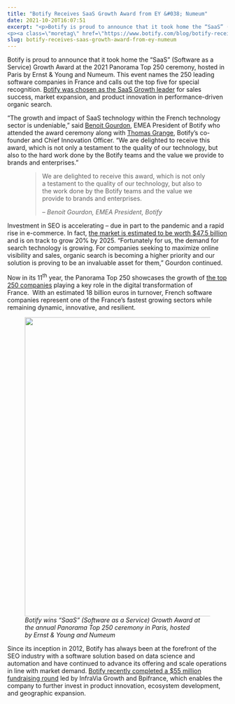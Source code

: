 ```yaml
---
title: "Botify Receives SaaS Growth Award from EY &#038; Numeum"
date: 2021-10-20T16:07:51
excerpt: "<p>Botify is proud to announce that it took home the “SaaS” (Software as a Service) Growth Award at the 2021 Panorama Top 250 ceremony, hosted in Paris by Ernst &amp; Young and Numeum. This event names the 250 leading software companies in France and calls out the top five for special recognition. Botify was chosen&hellip; </p>
<p><a class=\"moretag\" href=\"https://www.botify.com/blog/botify-receives-saas-growth-award-from-ey-numeum\">Read the full article</a></p>"
slug: botify-receives-saas-growth-award-from-ey-numeum
---
```



<p id="Botify-Receives-SaaS-Growth-Award">Botify is proud to announce that it took home the “SaaS” (Software as a Service) Growth Award at the 2021 Panorama Top 250 ceremony, hosted in Paris by Ernst &amp; Young and Numeum. This event names the 250 leading software companies in France and calls out the top five for special recognition. <a target="_blank" href="https://youtu.be/xwuWQmghZvQ?t=188" rel="noreferrer noopener">Botify was chosen as the SaaS Growth leader</a> for sales success, market expansion, and product innovation in performance-driven organic search.</p>



<p>“The growth and impact of SaaS technology within the French technology sector is undeniable,” said <a href="https://www.linkedin.com/in/benoit-gourdon-223136/" target="_blank" rel="noreferrer noopener">Benoit Gourdon</a>, EMEA President of&nbsp;Botify&nbsp;who attended the award ceremony along with <a href="https://www.linkedin.com/in/thomasgrange/" target="_blank" rel="noreferrer noopener">Thomas Grange</a>, Botify&#8217;s co-founder and Chief Innovation Officer.&nbsp;“We&nbsp;are delighted to receive this award, which is not only a testament to the quality of our technology, but also to the hard work done by the Botify teams and the value we provide to brands and enterprises.&#8221;</p>



<figure class="wp-block-pullquote"><blockquote><p>We&nbsp;are delighted to receive this award, which is not only a testament to the quality of our technology, but also to the work done by the Botify teams and the value we provide to brands and enterprises.</p><cite>&#8211; Benoit Gourdon, EMEA President, Botify</cite></blockquote></figure>



<p>Investment in&nbsp;SEO is accelerating &#8211; due in part to the pandemic and a rapid rise in e-commerce. In fact, <a href="https://www.globenewswire.com/news-release/2021/09/07/2292726/28124/en/Agencies-SEO-Services-Global-Market-Report-2021-with-Long-term-Forecast-to-2025-2030.html" target="_blank" rel="noreferrer noopener">the market is estimated to be worth $47.5 billion</a> and&nbsp;is&nbsp;on track to grow 20% by 2025.  &#8220;Fortunately for us, the demand for search technology is growing. For companies seeking to maximize online visibility and sales, organic search is becoming a higher priority and our solution is proving to be an invaluable asset for them,” Gourdon continued.&nbsp;&nbsp;</p>



<p>Now in its 11<sup>th</sup>&nbsp;year,&nbsp;the Panorama Top 250&nbsp;showcases&nbsp;the growth of <a href="https://numeum.fr/actu-informatique/panorama-top-250-des-editeurs-de-logiciels-2021" target="_blank" rel="noreferrer noopener">the&nbsp;top 250&nbsp;companies</a> playing a key role in the digital transformation of France.&nbsp;&nbsp;With&nbsp;an estimated 18&nbsp;billion euros in turnover, French software companies represent one of the&nbsp;France’s fastest growing&nbsp;sectors&nbsp;while remaining&nbsp;dynamic,&nbsp;innovative,&nbsp;and&nbsp;resilient.</p>



<figure class="wp-block-image size-large"><img loading="lazy" decoding="async" width="1024" height="683" src="https://www.botify.com/wp-content/uploads/2021/10/Botify-Prix-Saas-2-1024x683.png" alt="" class="wp-image-4521" srcset="https://www.botify.com/wp-content/uploads/2021/10/Botify-Prix-Saas-2-1024x683.png 1024w, https://www.botify.com/wp-content/uploads/2021/10/Botify-Prix-Saas-2-300x200.png 300w, https://www.botify.com/wp-content/uploads/2021/10/Botify-Prix-Saas-2-768x513.png 768w, https://www.botify.com/wp-content/uploads/2021/10/Botify-Prix-Saas-2-600x400.png 600w, https://www.botify.com/wp-content/uploads/2021/10/Botify-Prix-Saas-2-1040x694.png 1040w, https://www.botify.com/wp-content/uploads/2021/10/Botify-Prix-Saas-2.png 1500w" sizes="(max-width: 1024px) 100vw, 1024px" /><figcaption><em>Botify wins &#8220;SaaS”&nbsp;(Software as a Service)&nbsp;Growth&nbsp;Award&nbsp;at the annual&nbsp;Panorama Top 250&nbsp;ceremony in Paris,&nbsp;hosted by&nbsp;Ernst &amp; Young and&nbsp;Numeum</em></figcaption></figure>



<p> </p>



<p>Since&nbsp;its inception in 2012,&nbsp;Botify&nbsp;has always been at the forefront of the SEO industry with a software solution based on data science and automation and have continued to advance its offering and scale operations in line with market demand. <a href="https://www.botify.com/blog/botify-secures-55-million-in-series-c-funding-catalyzing-the-future-of-search" target="_blank" rel="noreferrer noopener">Botify&nbsp;recently completed a $55 million fundraising round</a> led by&nbsp;InfraVia&nbsp;Growth and&nbsp;Bpifrance, which enables&nbsp;the company&nbsp;to further invest in product innovation, ecosystem development, and geographic expansion. </p>
